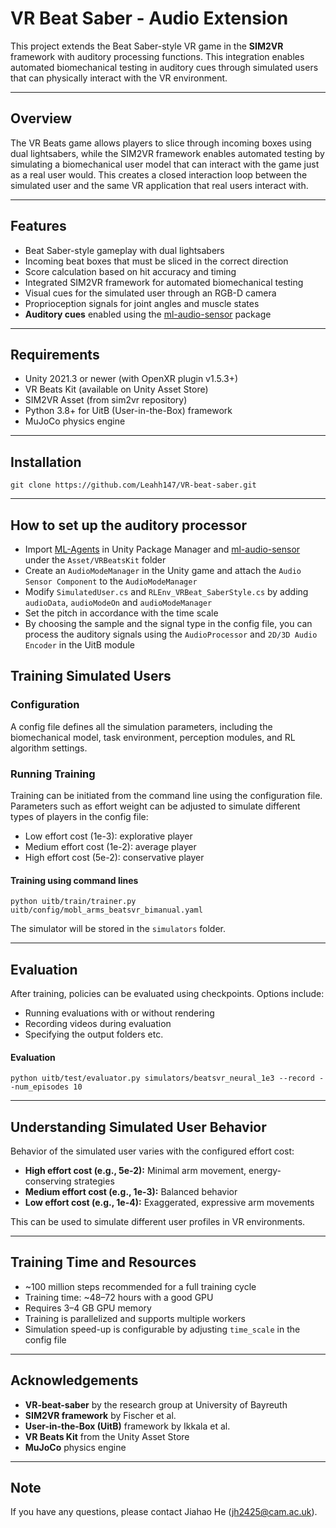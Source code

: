 # VR Beat Saber - Audio Extension

This project extends the Beat Saber-style VR game in the **SIM2VR** framework with auditory processing functions. This integration enables automated biomechanical testing in auditory cues through simulated users that can physically interact with the VR environment.

---

## Overview

The VR Beats game allows players to slice through incoming boxes using dual lightsabers, while the SIM2VR framework enables automated testing by simulating a biomechanical user model that can interact with the game just as a real user would. This creates a closed interaction loop between the simulated user and the same VR application that real users interact with.



---

## Features

- Beat Saber-style gameplay with dual lightsabers  
- Incoming beat boxes that must be sliced in the correct direction  
- Score calculation based on hit accuracy and timing  
- Integrated SIM2VR framework for automated biomechanical testing  
- Visual cues for the simulated user through an RGB-D camera  
- Proprioception signals for joint angles and muscle states
- **Auditory cues** enabled using the [ml-audio-sensor](https://github.com/mbaske/ml-audio-sensor) package

---

## Requirements

- Unity 2021.3 or newer (with OpenXR plugin v1.5.3+)  
- VR Beats Kit (available on Unity Asset Store)  
- SIM2VR Asset (from sim2vr repository)  
- Python 3.8+ for UitB (User-in-the-Box) framework  
- MuJoCo physics engine  

---

## Installation
```
git clone https://github.com/Leahh147/VR-beat-saber.git
```

---

## How to set up the auditory processor
- Import [ML-Agents](https://docs.unity3d.com/Packages/com.unity.ml-agents@3.0/manual/) in Unity Package Manager and [ml-audio-sensor](https://github.com/mbaske/ml-audio-sensor) under the `Asset/VRBeatsKit` folder
- Create an `AudioModeManager` in the Unity game and attach the `Audio Sensor Component` to the `AudioModeManager`
- Modify `SimulatedUser.cs` and `RLEnv_VRBeat_SaberStyle.cs` by adding `audioData`, `audioModeOn` and `audioModeManager`
- Set the pitch in accordance with the time scale
- By choosing the sample and the signal type in the config file, you can process the auditory signals using the `AudioProcessor` and `2D/3D Audio Encoder` in the UitB module

## Training Simulated Users

### Configuration

A config file defines all the simulation parameters, including the biomechanical model, task environment, perception modules, and RL algorithm settings.

### Running Training

Training can be initiated from the command line using the configuration file. Parameters such as effort weight can be adjusted to simulate different types of players in the config file:

- Low effort cost (1e-3): explorative player  
- Medium effort cost (1e-2): average player  
- High effort cost (5e-2): conservative player

#### Training using command lines
```
python uitb/train/trainer.py uitb/config/mobl_arms_beatsvr_bimanual.yaml
```
The simulator will be stored in the `simulators` folder.

---

## Evaluation

After training, policies can be evaluated using checkpoints. Options include:

- Running evaluations with or without rendering  
- Recording videos during evaluation
- Specifying the output folders etc.

#### Evaluation
```
python uitb/test/evaluator.py simulators/beatsvr_neural_1e3 --record --num_episodes 10
```

---

## Understanding Simulated User Behavior

Behavior of the simulated user varies with the configured effort cost:

- **High effort cost (e.g., 5e-2):** Minimal arm movement, energy-conserving strategies  
- **Medium effort cost (e.g., 1e-3):** Balanced behavior  
- **Low effort cost (e.g., 1e-4):** Exaggerated, expressive arm movements  

This can be used to simulate different user profiles in VR environments.

---

## Training Time and Resources

- ~100 million steps recommended for a full training cycle  
- Training time: ~48–72 hours with a good GPU  
- Requires 3–4 GB GPU memory  
- Training is parallelized and supports multiple workers  
- Simulation speed-up is configurable by adjusting `time_scale` in the config file

---

## Acknowledgements
- **VR-beat-saber** by the research group at University of Bayreuth
- **SIM2VR framework** by Fischer et al.  
- **User-in-the-Box (UitB)** framework by Ikkala et al.  
- **VR Beats Kit** from the Unity Asset Store  
- **MuJoCo** physics engine

---

## Note
If you have any questions, please contact Jiahao He (jh2425@cam.ac.uk).
